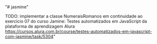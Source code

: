 "# jasmine" 

TODO: implementar a classe NumeraisRomanos em continuidade ao exercício 07 do curso Jamine: Testes automatizados em JavaScript da plataforma de aprendizagem Alura https://cursos.alura.com.br/course/testes-automatizados-em-javascript-com-jasmine/task/5304"
